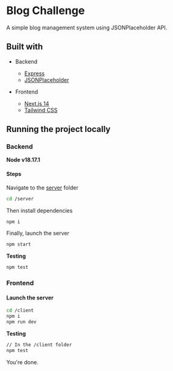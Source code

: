 # Blog Challenge

A simple blog management system using JSONPlaceholder API.

## Built with

- Backend

  - <a href="https://expressjs.com">Express</a>
  - <a href="https://jsonplaceholder.typicode.com/">JSONPlaceholder</a>

- Frontend
  - <a href="https://nextjs.org">Next.js 14</a>
  - <a href="https://tailwindcss.com/">Tailwind CSS</a>

## Running the project locally

### Backend

<b>Node v18.17.1</b>

<h4>Steps</h4>

Navigate to the <a href="https://github.com/shadow3312/blog-challenge/tree/master/server">server</a> folder

```bash
cd /server
```

Then install dependencies

```bash
npm i
```

Finally, launch the server

```bash
npm start
```

<b>Testing</b>

```bash
npm test
```

### Frontend

<h4>Launch the server</h4>

```bash
cd /client
npm i
npm run dev
```

<b>Testing</b>

```bash
// In the /client folder
npm test
```

You're done.
